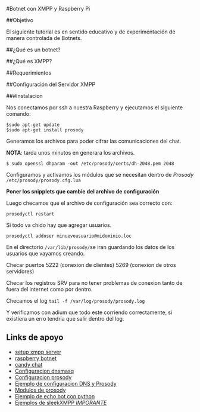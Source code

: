 #Botnet con XMPP y Raspberry Pi

##Objetivo

El siguiente tutorial es en sentido educativo y de experimentación de manera controlada de Botnets.

##¿Qué es un botnet?


##¿Qué es XMPP?


##Requerimientos


##Configuración del Servidor XMPP

###Instalacion

Nos conectamos por ssh a nuestra Raspberry y ejecutamos el siguiente comando:

```
$sudo apt-get update
$sudo apt-get install prosody
```

Generamos los archivos para poder cifrar las comunicaciones del chat.

__NOTA__: tarda unos minutos en generara los archivos.

```
$ sudo openssl dhparam -out /etc/prosody/certs/dh-2048.pem 2048

```

Configuramos y activamos los módulos que se necesitan dentro de *Prosody* ``/etc/prosody/prosody.cfg.lua``

__Poner los snipplets que cambie del archivo de configuración__


Luego checamos que el archivo de configuración sea correcto con:

```prosodyctl restart ```

Si todo va chido hay que agregar usuarios.

```prosodyctl adduser minuevousuario@midominio.loc```

En el directorio ```/var/lib/prosody/```se iran guardando los datos de los usuarios que vayamos creando.

Checar puertos 5222 (conexion de clientes) 5269 (conexion de otros servidores)

Checar los registros SRV para no tener problemas de conexion tanto de fuera del internet como por dentro.

Checamos el log ``tail -f /var/log/prosody/prosody.log``

Y verificamos con adium que todo este corriendo correctamente, si existiera un erro tendria que salir dentro del log.


## Links de apoyo

* [setup xmpp server](http://arstechnica.com/information-technology/2014/03/how-to-set-up-your-own-private-instant-messaging-server/)
* [raspberry botnet](http://oskarhane.com/make-your-raspberry-pis-and-other-servers-a-botnet-controlled-via-xmpp/)
* [candy chat](http://candy-chat.github.io/candy/)
* [Configuracion dnsmasq](http://wiki.xmpp.org/web/2010_XMPP_Interop_DNSmasq_config)
* [Configuracion prosody](https://wiki.koumbit.net/ProsodyConfiguration#DNS)
* [Ejemplo de configuracion DNS y Prosody](http://buddycloud.com/install)
* [Modulos de prosody](https://code.google.com/p/prosody-modules/w/list)
* [Ejemplo de echo bot con python](http://sleekxmpp.com/getting_started/echobot.html)
* [Ejemplos de sleekXMPP *IMPORANTE*](https://github.com/fritzy/SleekXMPP/tree/develop/examples)